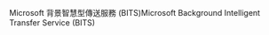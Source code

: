 <span data-ttu-id="414d4-101">Microsoft 背景智慧型傳送服務 (BITS)</span><span class="sxs-lookup"><span data-stu-id="414d4-101">Microsoft Background Intelligent Transfer Service (BITS)</span></span>